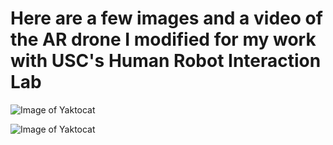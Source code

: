 # Here are a few images and a video of the AR drone I modified for my work with USC's Human Robot Interaction Lab 

![Image of Yaktocat](https://octodex.github.com/images/yaktocat.png)

![Image of Yaktocat](https://octodex.github.com/images/yaktocat.png)
